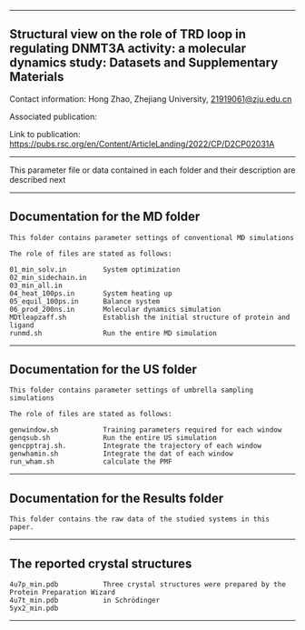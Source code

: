 ------------------------------------------------------------------------------------------------------------------------------------
Structural view on the role of TRD loop in regulating DNMT3A activity: a molecular dynamics study: Datasets and Supplementary Materials
------------------------------------------------------------------------------------------------------------------------------------              

Contact information:       Hong Zhao, Zhejiang University,
                           21919061@zju.edu.cn

Associated publication:

Link to publication: https://pubs.rsc.org/en/Content/ArticleLanding/2022/CP/D2CP02031A

-------------------------------------------------------------------------------------------------------------

This parameter file or data contained in each folder and their description are described next

  ---------------------------------------------------------------------
  Documentation for the MD folder
  ---------------------------------------------------------------------

    This folder contains parameter settings of conventional MD simulations

    The role of files are stated as follows:

    01_min_solv.in         System optimization 
    02_min_sidechain.in
    03_min_all.in         
    04_heat_100ps.in       System heating up
    05_equil_100ps.in      Balance system
    06_prod_200ns.in       Molecular dynamics simulation	
    MDtleapzaff.sh         Establish the initial structure of protein and ligand     
    runmd.sh               Run the entire MD simulation


  ---------------------------------------------------------------
  Documentation for the US folder
  ---------------------------------------------------------------

    This folder contains parameter settings of umbrella sampling simulations 

    The role of files are stated as follows:

    genwindow.sh           Training parameters required for each window
    genqsub.sh             Run the entire US simulation
    gencpptraj.sh.         Integrate the trajectory of each window
    genwhamin.sh           Integrate the dat of each window
    run_wham.sh            calculate the PMF


  ----------------------------------------------------------
  Documentation for the Results folder
  ----------------------------------------------------------
 
    This folder contains the raw data of the studied systems in this paper. 
    
    
  ------------------------------------------------------------------
  The reported crystal structures
  ------------------------------------------------------------------
    4u7p_min.pdb           Three crystal structures were prepared by the Protein Preparation Wizard
    4u7t_min.pdb           in Schrödinger
    5yx2_min.pdb

*************************************************************************************************************
